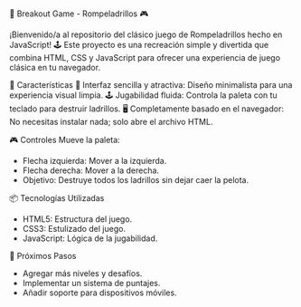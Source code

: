🧱 Breakout Game - Rompeladrillos 🎮

¡Bienvenido/a al repositorio del clásico juego de Rompeladrillos hecho en JavaScript! 🕹️ Este proyecto es una recreación simple y divertida que combina HTML, CSS y JavaScript para ofrecer una experiencia de juego clásica en tu navegador.

🌟 Características
🎨 Interfaz sencilla y atractiva: Diseño minimalista para una experiencia visual limpia.
🕹️ Jugabilidad fluida: Controla la paleta con tu teclado para destruir ladrillos.
🖥️ Completamente basado en el navegador: No necesitas instalar nada; solo abre el archivo HTML.

🎮 Controles
Mueve la paleta:
- Flecha izquierda: Mover a la izquierda.
- Flecha derecha: Mover a la derecha.
- Objetivo: Destruye todos los ladrillos sin dejar caer la pelota.

📦 Tecnologías Utilizadas
- HTML5: Estructura del juego.
- CSS3: Estulizado del juego.
- JavaScript: Lógica de la jugabilidad.

🚀 Próximos Pasos
- Agregar más niveles y desafíos.
- Implementar un sistema de puntajes.
- Añadir soporte para dispositivos móviles.
